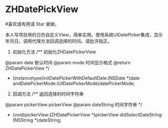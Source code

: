# ZHDatePickView
#喜欢或有用请 Star 谢谢。 

本人写项目用的日历自定义View，简单实用。使用系统UIDatePicker集成，显示年月日，调用代理方法回调选择的时间。请批评指正。
1. 初始化方法
/**
 初始化ZHDatePickerView
 
 @param date 默认时间
 @param mode 时间显示格式
 @return ZHDatePickerView
 */
- (instancetype)initDatePickerWithDefaultDate:(NSDate *)date
                            andDatePickerMode:(UIDatePickerMode)datePickerMode;
                            
2. 回调方法
/**
 返回选择的时间字符串

 @param pickerView pickerView
 @param dateString 时间字符串
 */
- (void)pickerView:(ZHDatePickerView *)pickerView didSelectDateString:(NSString *)dateString;
